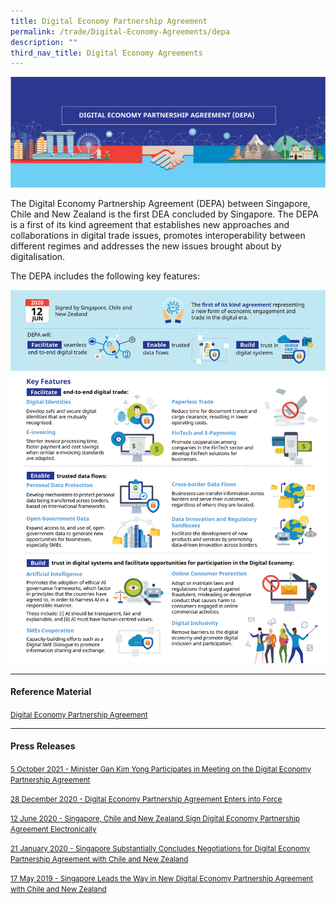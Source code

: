 ```yaml
---
title: Digital Economy Partnership Agreement
permalink: /trade/Digital-Economy-Agreements/depa
description: ""
third_nav_title: Digital Economy Agreements
---
```

![DEPA Banner](/images/Trade/Digital%20Economy%20Agreements/DEA%20_DEPABanner.png)

The Digital Economy Partnership Agreement (DEPA) between Singapore, Chile and New Zealand is the first DEA concluded by Singapore. The DEPA is a first of its kind agreement that establishes new approaches and collaborations in digital trade issues, promotes interoperability between different regimes and addresses the new issues brought about by digitalisation.

The DEPA includes the following key features:

![DEPA Infographics](/images/Trade/Digital%20Economy%20Agreements/DEA%20_DEPAInfographic.png)

<hr>

#### Reference Material

<small>[Digital Economy Partnership Agreement](/files/Trade/DEA/DEPA/Digital%20Economy%20Partnership%20Agreement.pdf)</small>

<hr>

#### Press Releases

<small>[5 October 2021 - Minister Gan Kim Yong Participates in Meeting on the Digital Economy Partnership Agreement](/files/Trade/DEA/DEPA/Minister%20Gan%20Kim%20Yong%20participates%20in%20Mtg%20on%20the%20Digital%20Economy%20Partnership%20Agreement.pdf)</small>

<small>[28 December 2020 - Digital Economy Partnership Agreement Enters into Force](/files/Trade/DEA/DEPA/28%20Dec%2020020%20-%20Press%20Release%20-%20Digital%20Economy%20Partnership%20Agreement%20Enters%20into%20Force.pdf)</small>

<small>[12 June 2020 - Singapore, Chile and New Zealand Sign Digital Economy Partnership Agreement Electronically](/files/Trade/DEA/DEPA/Joint%20Press%20Release%20Electronic%20Signing%20of%20Digital%20Economy%20Partnership%20Agreement%2012%20June.pdf)</small>

<small>[21 January 2020 - Singapore Substantially Concludes Negotiations for Digital Economy Partnership Agreement with Chile and New Zealand](/files/Trade/DEA/DEPA/Joint%20Press%20Release-SG%20Substantially%20Concludes%20Negotiations%20for%20Di.pdf)</small>

<small>[17 May 2019 - Singapore Leads the Way in New Digital Economy Partnership Agreement with Chile and New Zealand](/files/Trade/DEA/DEPA/Press%20release%20on%20the%20start%20of%20DEPA%20negotiations%20%20May%202019.pdf)</small>